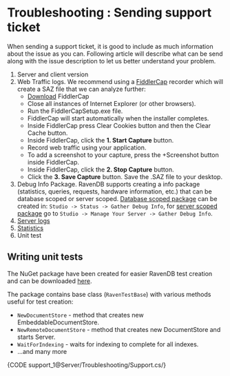 # Troubleshooting : Sending support ticket

When sending a support ticket, it is good to include as much information about the issue as you can. Following article will describe what can be send along with the issue description to let us better understand your problem.

1. Server and client version
2. Web Traffic logs. We recommend using a [FiddlerCap](http://www.telerik.com/fiddler/fiddlercap) recorder which will create a SAZ file that we can analyze further:
    - [Download](http://www.telerik.com/fiddler/fiddlercap) FiddlerCap
    - Close all instances of Internet Explorer (or other browsers).
    - Run the FiddlerCapSetup.exe file.
    - FiddlerCap will start automatically when the installer completes.
    - Inside FiddlerCap press Clear Cookies button and then the Clear Cache button.
    - Inside FiddlerCap, click the **1. Start Capture** button.
    - Record web traffic using your application.
    - To add a screenshot to your capture, press the +Screenshot button inside FiddlerCap.
    - Inside FiddlerCap, click the **2. Stop Capture** button.
    - Click the **3. Save Capture** button. Save the .SAZ file to your desktop.
3. Debug Info Package. RavenDB supports creating a info package (statistics, queries, requests, hardware information, etc.) that can be database scoped or server scoped. [Database scoped package](../../studio/overview/status/gather-debug-info) can be created in: `Studio -> Status -> Gather Debug Info`, for [server scoped package](../../studio/management/gather-debug-info) go to `Studio -> Manage Your Server -> Gather Debug Info`.
4. [Server logs](../../server/troubleshooting/enabling-logging)
5. [Statistics](../../server/administration/statistics)
6. Unit test

## Writing unit tests

The NuGet package have been created for easier RavenDB test creation and can be downloaded [here](http://www.nuget.org/packages/RavenDB.Tests.Helpers/).

The package contains base class (`RavenTestBase`) with various methods useful for test creation:

- `NewDocumentStore` - method that creates new EmbeddableDocumentStore.
- `NewRemoteDocumentStore` - method that creates new DocumentStore and starts Server.
- `WaitForIndexing` - waits for indexing to complete for all indexes.
- ...and many more

{CODE support_1@Server/Troubleshooting/Support.cs/}
